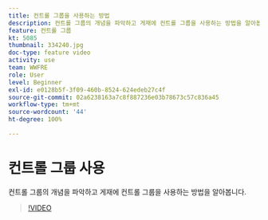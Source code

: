 ```yaml
---
title: 컨트롤 그룹을 사용하는 방법
description: 컨트롤 그룹의 개념을 파악하고 게재에 컨트롤 그룹을 사용하는 방법을 알아봅니다.
feature: 컨트롤 그룹
kt: 5085
thumbnail: 334240.jpg
doc-type: feature video
activity: use
team: WWFRE
role: User
level: Beginner
exl-id: e0128b5f-3f09-460b-8524-624edeb27c4f
source-git-commit: 02a6238163a7c8f887236e03b78673c57c836a45
workflow-type: tm+mt
source-wordcount: '44'
ht-degree: 100%

---
```


# 컨트롤 그룹 사용

컨트롤 그룹의 개념을 파악하고 게재에 컨트롤 그룹을 사용하는 방법을 알아봅니다.

>[!VIDEO](https://video.tv.adobe.com/v/334240?quality=12)
